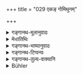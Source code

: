 +++
title = "029 एकङ् गोमिथुनम्"

+++

<details><summary>गङ्गानथ-मूलानुवादः</summary>

‘When the maiden is given away in due accordance with rule, after taking, in odedience to law, from the bridegroom, one or two pairs of cow and bull,—this is called the “Ārṣa” form.’—(29).
</details>

<details><summary>मेधातिथिः</summary>

स्त्री गवी पुङ्गवश् च **मिथुनम्** । **एकं द्वे वा वराद्** गृहीत्वा कन्याया दानम् **आर्षो धर्मः** । **धर्मत** इति । **धर्म** एवायम्, नात्र विक्रयबुद्धिः कर्तव्या, उच्चनीचर्णापाकरणाभावाद् इत्य् अभिप्रायः ॥ ३.२९ ॥
</details>

<details><summary>गङ्गानथ-भाष्यानुवादः</summary>

“*Pair*;”—*i.e*., the cow (female) and the bull (male).—‘*one or two*,’—‘*after taking*’—receiving—‘*from the bridegroom*, ’—*when the maiden is given away*’—this is the ‘*Ārṣa*’ form.

‘*In obedience to law*;’—*i.e*., with the idea that such receiving is sanctioned by law, and hot with the idea of receiving it in exchange for (price for) the girl. The sense is that what is received cannot be regarded as the *price*; as there is no possibility of any higher or lower demand being made (as there would be if it were a question of
*price*).—(29)
</details>

<details><summary>गङ्गानथ-टिप्पन्यः</summary>

Burnell is not right in remarking that ‘this is the most common form
now.’ Among the better classes of the Brāhmaṇas the ‘Brāhma’ still
continues to be the most common form; and among others, the form most
common now is the Āsura.

This verse is quoted in *Vīramitrodaya* (Saṃskāra, p. 849), where
‘*dharmataḥ*’ is explained as meaning ‘according to family-custom’; or
‘in obedience to the law governing the Ārṣa marriage, not by way of a
*price* for the girl.’

It is quoted also in *Madanapārijāta* (p. 155) as showing that it is not
necessary that the number of ‘cows given should be always ‘two’ as
mentioned in other *Smṛtis*;—it adds that if the Father of the Bride
accept this ‘pair of cow and bull’ it becomes a ‘selling’ of the
girl;—in *Hemādri* (Dana, p. 684);—in *Nṛsiṃhaprasāda* (Saṃskāra, p.
62a);—and in *Smṛticandrikā* (Saṃskāra, p. 228), which explains
‘*Gomithunam*’ as ‘a milch cow and a bull.’
</details>

<details><summary>गङ्गानथ-तुल्य-वाक्यानि</summary>

*Gautama* (4. 8).—‘In the *Ārṣa* form the bridegroom should present to
the bride’s guardian a pair of cow and bull.’

*Baudhāyana* (1. 11).—‘After having made the first two offerings of
fried grains, the bridegroom should present a pair of cow and hull to
the bride’s guardian and then marry her; this is the *Ārṣa* form.’

*Āpastamba- Dharmasūtra* (2. 11. 18).—‘In the Ārṣa form, two pairs of
cow and bull should be given to the bride’s father.’

*Vaśiṣṭha* (1.32).—‘The Arṣa is accomplished by means of a pair of cow
and bull.’

*Viṣṇu* (2. 4. 21).—‘The Ārṣa is accomplished by the acceptance of a
pair of cow and bull.’

*Yājñavalkya* (1. 59).—‘By accepting a pair of cows, it is the Ārṣa.’

*Āśvalāyana-Gṛhyasūtra* (1. 6. 4).—‘If one marries the girl after
presenting a pair of cow and bull, it is the *Ārṣa* marriage: it
purifies seven future and seven past generations on both sides.’

*Devala* (Vīramitrodaya-Saṃskāra, p. 851).—‘That wherein there is giving
away of the girl, along with a pair of cow and bull, to a bridegroom,
praiseworthy and not. belonging to the same *gotra*,—this they know as
the *Ārṣa* marriage.’

*Śaṅkha-Likhita* (Do.).—‘The Ārṣa is accomplished by means of a pair of
cow and bull, or of a pair of clothes; but in every case ornaments and
dowry should be given.’
</details>

<details><summary>Bühler</summary>

029	When (the father) gives away his daughter according to the rule, after receiving from the bridegroom, for (the fulfilment of) the sacred law, a cow and a bull or two pairs, that is named the Arsha rite.
</details>
